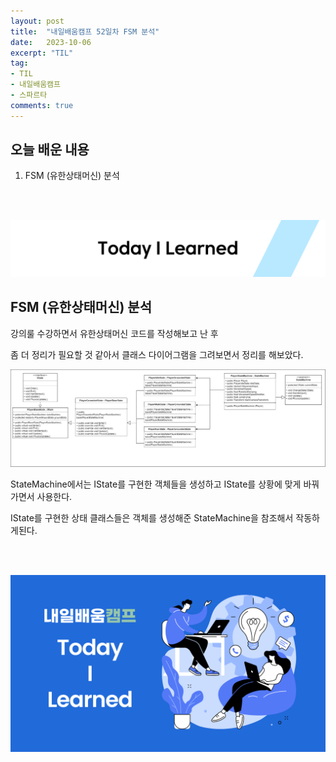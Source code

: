```yaml
---
layout: post
title:  "내일배움캠프 52일차 FSM 분석"
date:   2023-10-06
excerpt: "TIL"
tag:
- TIL
- 내일배움캠프
- 스파르타
comments: true
---
```



## 오늘 배운 내용

1. FSM (유한상태머신) 분석

<br/>
<br/>

![nbcbanner](/assets/img/TILbanner.png)

## FSM (유한상태머신) 분석

강의룰 수강하면서 유한상태머신 코드를 작성해보고 난 후

좀 더 정리가 필요할 것 같아서 클래스 다이어그램을 그려보면서 정리를 해보았다.

![classdiagram](/assets/img/FSM.png)

StateMachine에서는 IState를 구현한 객체들을 생성하고 IState를 상황에 맞게 바꿔가면서 사용한다.

IState를 구현한 상태 클래스들은 객체를 생성해준 StateMachine을 참조해서 작동하게된다.


<br/>
<br/>

![nbcthumbnail](/assets/img/thumbnail-image.png)